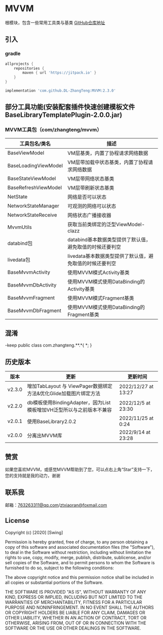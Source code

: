 # MVVM

根模块，包含一些常用工具类与基类
[GitHub仓库地址](https://github.com/DL-ZhangTeng/MVVM)

## 引入

### gradle

```groovy
allprojects {
    repositories {
        maven { url 'https://jitpack.io' }
    }
}

implementation 'com.github.DL-ZhangTeng:MVVM:2.3.0'
```

## 部分工具功能(安装配套插件快速创建模板文件BaseLibraryTemplatePlugin-2.0.0.jar)

### MVVM工具包（com/zhangteng/mvvm）

| 工具包名/类名              | 描述                               |
|----------------------|----------------------------------|
| BaseViewModel        | VM层基类，内置了协程请求网络数据                |
| BaseLoadingViewModel | VM层带加载中状态基类，内置了协程请求网络数据          |
| BaseStateViewModel   | VM层带网络状态基类                       |
| BaseRefreshViewModel | VM层带刷新状态基类                       |
| NetState             | 网络是否可以状态                         |
| NetworkStateManager  | 可观测的网络可以状态                       |
| NetworkStateReceive  | 网络状态广播接收器                        |
| MvvmUtils            | 获取当前类绑定的泛型ViewModel-clazz        |
| databind包            | databind基本数据类型提供了默认值，避免取值的时候还要判空 |
| livedata包            | livedata基本数据类型提供了默认值，避免取值的时候还要判空 |
| BaseMvvmActivity     | 使用MVVM模式Activity基类               |
| BaseMvvmDbActivity   | 使用MVVM模式使用DataBinding的Activity基类 |
| BaseMvvmFragment     | 使用MVVM模式Fragment基类               |
| BaseMvvmDbFragment   | 使用MVVM模式使用DataBinding的Fragment基类 |

## 混淆

-keep public class com.zhangteng.**.*{ *; }

## 历史版本

| 版本     | 更新                                            | 更新时间                |
|--------|-----------------------------------------------|---------------------|
| v2.3.0 | 增加TabLayout 与 ViewPager数据绑定方法&优化Glide加载图片绑定方法 | 2022/12/27 at 13:27 |
| v2.2.0 | db模板使用BindingAdapter，因为List模板增加VH泛型所以与之前版本不兼容 | 2022/12/5 at 23:30  |
| v2.0.1 | 使用BaseLibrary2.0.2                            | 2022/11/25 at 0:24  |
| v2.0.0 | 分离出MVVM库                                      | 2022/9/14 at 23:28  |

## 赞赏

如果您喜欢MVVM，或感觉MVVM帮助到了您，可以点右上角“Star”支持一下，您的支持就是我的动力，谢谢

## 联系我

邮箱：763263311@qq.com/ztxiaoran@foxmail.com

## License

Copyright (c) [2020] [Swing]

Permission is hereby granted, free of charge, to any person obtaining a copy
of this software and associated documentation files (the "Software"), to deal
in the Software without restriction, including without limitation the rights
to use, copy, modify, merge, publish, distribute, sublicense, and/or sell
copies of the Software, and to permit persons to whom the Software is
furnished to do so, subject to the following conditions:

The above copyright notice and this permission notice shall be included in all
copies or substantial portions of the Software.

THE SOFTWARE IS PROVIDED "AS IS", WITHOUT WARRANTY OF ANY KIND, EXPRESS OR
IMPLIED, INCLUDING BUT NOT LIMITED TO THE WARRANTIES OF MERCHANTABILITY,
FITNESS FOR A PARTICULAR PURPOSE AND NONINFRINGEMENT. IN NO EVENT SHALL THE
AUTHORS OR COPYRIGHT HOLDERS BE LIABLE FOR ANY CLAIM, DAMAGES OR OTHER
LIABILITY, WHETHER IN AN ACTION OF CONTRACT, TORT OR OTHERWISE, ARISING FROM,
OUT OF OR IN CONNECTION WITH THE SOFTWARE OR THE USE OR OTHER DEALINGS IN THE
SOFTWARE.
